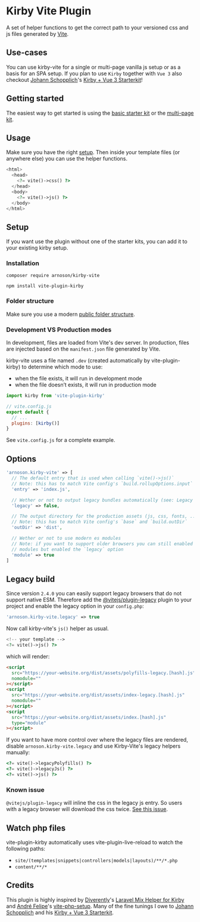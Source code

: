 # Kirby Vite Plugin

A set of helper functions to get the correct path to your versioned css and js files generated by [Vite](https://github.com/vitejs/vite).

## Use-cases

You can use kirby-vite for a single or multi-page vanilla js setup or as a basis for an SPA setup. If you plan to use `Kirby` together with `Vue 3` also checkout [Johann Schopplich](https://github.com/johannschopplich)'s [Kirby + Vue 3 Starterkit](https://github.com/johannschopplich/kirby-vue3-starterkit)!

## Getting started

The easiest way to get started is using the [basic starter kit](https://github.com/arnoson/kirby-vite-basic-kit) or the [multi-page kit](https://github.com/arnoson/kirby-vite-multi-page-kit).

## Usage

Make sure you have the right [setup](#setup).
Then inside your template files (or anywhere else) you can use the helper functions.

```php
<html>
  <head>
    <?= vite()->css() ?>
  </head>
  <body>
    <?= vite()->js() ?>
  </body>
</html>
```

## Setup

If you want use the plugin without one of the starter kits, you can add it to your existing kirby setup.

### Installation

```
composer require arnoson/kirby-vite
```

```
npm install vite-plugin-kirby
```

### Folder structure

Make sure you use a modern [public folder structure](https://getkirby.com/docs/guide/configuration#custom-folder-setup__public-folder-setup).

### Development VS Production modes

In development, files are loaded from Vite's dev server. In production, files are injected based on the `manifest.json` file generated by Vite.

kirby-vite uses a file named `.dev` (created automatically by vite-plugin-kirby) to determine which mode to use:

- when the file exists, it will run in development mode
- when the file doesn’t exists, it will run in production mode

```js
import kirby from 'vite-plugin-kirby'

// vite.config.js
export default {
  // ...
  plugins: [kirby()]
}
```

See `vite.config.js` for a complete example.

## Options

```php
'arnoson.kirby-vite' => [
  // The default entry that is used when calling `vite()->js()`
  // Note: this has to match Vite config's `build.rollupOptions.input`
  'entry' => 'index.js',

  // Wether or not to output legacy bundles automatically (see: Legacy build)
  'legacy' => false,

  // The output directory for the production assets (js, css, fonts, ...)
  // Note: this has to match Vite config's `base` and `build.outDir`
  'outDir' => 'dist',

  // Wether or not to use modern es modules
  // Note: if you want to support older browsers you can still enabled es
  // modules but enabled the `legacy` option
  'module' => true
]
```

## Legacy build

Since version `2.4.0` you can easily support legacy browsers that do not support native ESM.
Therefore add the [@vitejs/plugin-legacy](https://github.com/vitejs/vite/tree/main/packages/plugin-legacy) plugin to your project and enable the legacy option in your `config.php`:

```php
'arnoson.kirby-vite.legacy' => true
```

Now call kirby-vite's `js()` helper as usual.

```php
<!-- your template -->
<?= vite()->js() ?>
```

which will render:

```html
<script
  src="https://your-website.org/dist/assets/polyfills-legacy.[hash].js"
  nomodule=""
></script>
<script
  src="https://your-website.org/dist/assets/index-legacy.[hash].js"
  nomodule=""
></script>
<script
  src="https://your-website.org/dist/assets/index.[hash].js"
  type="module"
></script>
```

If you want to have more control over where the legacy files are rendered, disable `arnoson.kirby-vite.legacy` and use Kirby-Vite's legacy helpers manually:

```php
<?= vite()->legacyPolyfills() ?>
<?= vite()->legacyJs() ?>
<?= vite()->js() ?>
```

### Known issue

`@vitejs/plugin-legacy` will inline the css in the legacy js entry. So users with a legacy browser will download the css twice. [See this issue](https://github.com/vitejs/vite/issues/2062).

## Watch php files

vite-plugin-kirby automatically uses vite-plugin-live-reload to watch the following paths:
- `site/(templates|snippets|controllers|models|layouts)/**/*.php`
- `content/**/*`

## Credits

This plugin is highly inspired by [Diverently](https://github.com/Diverently)'s [Laravel Mix Helper for Kirby](https://github.com/Diverently/laravel-mix-kirby) and [André Felipe](https://github.com/andrefelipe)'s [vite-php-setup](https://github.com/andrefelipe/vite-php-setup). Many of the fine tunings I owe to [Johann Schopplich](https://github.com/johannschopplich) and his [Kirby + Vue 3 Starterkit](https://github.com/johannschopplich/kirby-vue3-starterkit).
